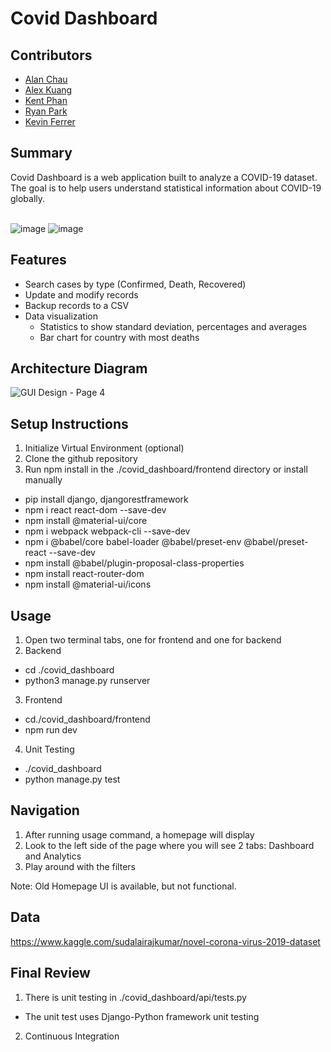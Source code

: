 # Covid Dashboard

## Contributors

* [Alan Chau](https://github.com/achau6) 
* [Alex Kuang](https://github.com/Alexk21323) 
* [Kent Phan](https://github.com/Moltenfuzzy)
* [Ryan Park](https://github.com/Park-Ryan) 
* [Kevin Ferrer](https://github.com/kferr0012)

## Summary

Covid Dashboard is a web application built to analyze a COVID-19 dataset. The goal is to help users understand statistical information about COVID-19 globally. 
<br /> <br />

![image](https://user-images.githubusercontent.com/46156230/144631184-d1cf3bf5-3532-45a3-955b-d0ebc0b61557.png)
![image](https://user-images.githubusercontent.com/46156230/144631247-b714d17f-8008-42c3-875f-4449bf6c827b.png)

## Features

- Search cases by type (Confirmed, Death, Recovered)
- Update and modify records
- Backup records to a CSV
- Data visualization
  - Statistics to show standard deviation, percentages and averages
  - Bar chart for country with most deaths

## Architecture Diagram

![GUI Design - Page 4](https://user-images.githubusercontent.com/46156230/144409514-ba1ae6f8-2add-4327-863b-a9aacf6a3744.png)

## Setup Instructions

1. Initialize Virtual Environment (optional)
2. Clone the github repository
3. Run npm install in the ./covid_dashboard/frontend directory or install manually
* pip install django, djangorestframework
* npm i react react-dom --save-dev
* npm install @material-ui/core
* npm i webpack webpack-cli --save-dev
* npm i @babel/core babel-loader @babel/preset-env @babel/preset-react --save-dev
* npm install @babel/plugin-proposal-class-properties
* npm install react-router-dom
* npm install @material-ui/icons

## Usage

1. Open two terminal tabs, one for frontend and one for backend
2. Backend
  * cd ./covid_dashboard
  * python3 manage.py runserver
3. Frontend
  * cd./covid_dashboard/frontend
  * npm run dev 
4. Unit Testing
  * ./covid_dashboard
  * python manage.py test

## Navigation
1. After running usage command, a homepage will display
2. Look to the left side of the page where you will see 2 tabs: Dashboard and Analytics
3. Play around with the filters

Note: Old Homepage UI is available, but not functional. 

## Data

https://www.kaggle.com/sudalairajkumar/novel-corona-virus-2019-dataset

## Final Review
1. There is unit testing in ./covid_dashboard/api/tests.py
  * The unit test uses Django-Python framework unit testing
2. Continuous Integration
